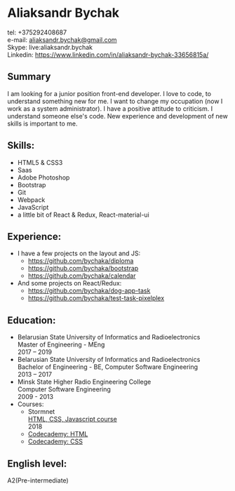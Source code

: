 # Aliaksandr Bychak 
tel: +375292408687  
e-mail: aliaksandr.bychak@gmail.com  
Skype: live:aliaksandr.bychak  
Linkedin: https://www.linkedin.com/in/aliaksandr-bychak-33656815a/  
## Summary  
I am looking for a junior position front-end developer. I love to code, to understand something new for me. I want to change my occupation (now I work as a system administrator). I have a positive attitude to criticism. I understand someone else's code. New experience and development of new skills is important to me.  
## Skills:  
* HTML5 & CSS3  
* Saas
* Adobe Photoshop
* Bootstrap
* Git
* Webpack
* JavaScript
* a little bit of React & Redux, React-material-ui  
## Experience:  
* I have a few projects on the layout and JS:
    - https://github.com/bychaka/diploma
    - https://github.com/bychaka/bootstrap
    - https://github.com/bychaka/calendar
* And some projects on React/Redux:
    - https://github.com/bychaka/dog-app-task
    - https://github.com/bychaka/test-task-pixelplex
## Education:
* Belarusian State University of Informatics and Radioelectronics  
Master of Engineering - MEng  
2017 – 2019
* Belarusian State University of Informatics and Radioelectronics  
Bachelor of Engineering - BE, Computer Software Engineering  
2013 – 2017
* Minsk State Higher Radio Engineering College  
Computer Software Engineering  
2009 - 2013
* Courses:  
    - Stormnet  
[HTML, CSS, Javascript course](http://www.it-courses.by/courses/kursy-web-dizajna-verstki-html-i-css/)  
2018  
    - [Codecademy: HTML](https://www.codecademy.com/learn/learn-html)  
    - [Codecademy: CSS](https://www.codecademy.com/learn/learn-css)
## English level:
A2(Pre-intermediate)
